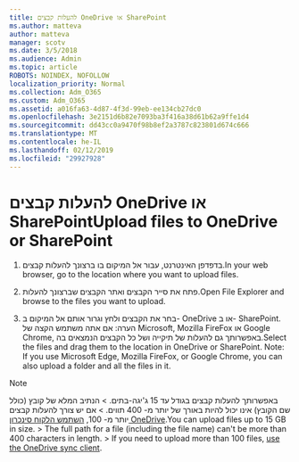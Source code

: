 ```yaml
---
title: להעלות קבצים OneDrive או SharePoint
ms.author: matteva
author: matteva
manager: scotv
ms.date: 3/5/2018
ms.audience: Admin
ms.topic: article
ROBOTS: NOINDEX, NOFOLLOW
localization_priority: Normal
ms.collection: Adm_O365
ms.custom: Adm_O365
ms.assetid: a016fa63-4d87-4f3d-99eb-ee134cb27dc0
ms.openlocfilehash: 3e2151d6b82e7093ba3f416a38d61b62a9ffe1d4
ms.sourcegitcommit: dd43cc0a9470f98b8ef2a3787c823801d674c666
ms.translationtype: MT
ms.contentlocale: he-IL
ms.lasthandoff: 02/12/2019
ms.locfileid: "29927928"
---
```

# <a name="upload-files-to-onedrive-or-sharepoint"></a><span data-ttu-id="a6551-102">להעלות קבצים OneDrive או SharePoint</span><span class="sxs-lookup"><span data-stu-id="a6551-102">Upload files to OneDrive or SharePoint</span></span>

1. <span data-ttu-id="a6551-103">בדפדפן האינטרנט, עבור אל המיקום בו ברצונך להעלות קבצים.</span><span class="sxs-lookup"><span data-stu-id="a6551-103">In your web browser, go to the location where you want to upload files.</span></span>
    
2. <span data-ttu-id="a6551-104">פתח את סייר הקבצים ואתר הקבצים שברצונך להעלות.</span><span class="sxs-lookup"><span data-stu-id="a6551-104">Open File Explorer and browse to the files you want to upload.</span></span>
    
3. <span data-ttu-id="a6551-p101">בחר את הקבצים ולחץ וגרור אותם אל המיקום ב- OneDrive או ב- SharePoint. הערה: אם אתה משתמש הקצה של Microsoft, Mozilla FireFox או Google Chrome, באפשרותך גם להעלות של תיקייה ושל כל הקבצים הנמצאים בה.</span><span class="sxs-lookup"><span data-stu-id="a6551-p101">Select the files and drag them to the location in OneDrive or SharePoint. Note: If you use Microsoft Edge, Mozilla FireFox, or Google Chrome, you can also upload a folder and all the files in it.</span></span>
    
> [!NOTE]
>  <span data-ttu-id="a6551-p102">באפשרותך להעלות קבצים בגודל עד 15 ג'יגה-בתים. > הנתיב המלא של קובץ (כולל שם הקובץ) אינו יכול להיות באורך של יותר מ- 400 תווים. > אם יש צורך להעלות קבצים יותר מ- 100, [השתמש הלקוח סינכרון OneDrive](https://go.microsoft.com/fwlink/?linkid=866427).</span><span class="sxs-lookup"><span data-stu-id="a6551-p102">You can upload files up to 15 GB in size. >  The full path for a file (including the file name) can't be more than 400 characters in length. >  If you need to upload more than 100 files, [use the OneDrive sync client](https://go.microsoft.com/fwlink/?linkid=866427).</span></span> 
  

